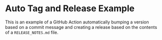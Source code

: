 # Auto Tag and Release Example

This is an example of a GitHub Action automatically bumping a version based on a commit message and creating a release based on the contents of a `RELEASE_NOTES.md` file.